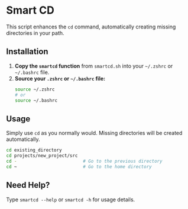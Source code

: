 # Smart CD

This script enhances the `cd` command, automatically creating missing directories in your path.

## Installation

1. **Copy the `smartcd` function** from `smartcd.sh` into your `~/.zshrc` or `~/.bashrc` file.
2. **Source your `.zshrc` or `~/.bashrc` file:**
   ```bash
   source ~/.zshrc 
   # or
   source ~/.bashrc
   ```

## Usage

Simply use `cd` as you normally would. Missing directories will be created automatically.

```bash
cd existing_directory        
cd projects/new_project/src  
cd -                         # Go to the previous directory
cd ~                         # Go to the home directory
```

## Need Help?

Type `smartcd --help` or `smartcd -h` for usage details.
